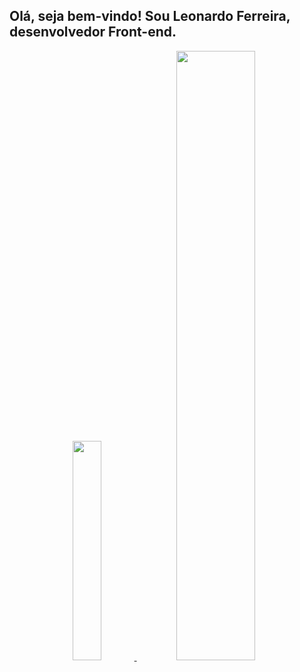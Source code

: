## Olá, seja bem-vindo! Sou Leonardo Ferreira, desenvolvedor Front-end.
<div align="center">
  <a href="https://github.com/ferreira-leonardo">
  <img height="30%" src="https://github-readme-stats.vercel.app/api?username=ferreira-leonardo&show_icons=true&theme=dark&include_all_commits=true&count_private=true"/>
  <img height="50%" src="https://github-readme-stats.vercel.app/api/top-langs/?username=ferreira-leonardo&layout=compact&langs_count=7&theme=dark"/>
</div>
